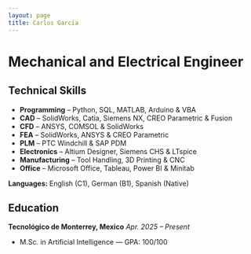 ```yaml
---
layout: page
title: Carlos García
---
```


# Mechanical and Electrical Engineer

## Technical Skills
- **Programming** – Python, SQL, MATLAB, Arduino & VBA  
- **CAD** – SolidWorks, Catia, Siemens NX, CREO Parametric & Fusion  
- **CFD** – ANSYS, COMSOL & SolidWorks  
- **FEA** – SolidWorks, ANSYS & CREO Parametric  
- **PLM** – PTC Windchill & SAP PDM  
- **Electronics** – Altium Designer, Siemens CHS & LTspice  
- **Manufacturing** – Tool Handling, 3D Printing & CNC  
- **Office** – Microsoft Office, Tableau, Power BI & Minitab

**Languages:** English (C1), German (B1), Spanish (Native)

## Education
**Tecnológico de Monterrey, Mexico** _Apr. 2025 – Present_
- M.Sc. in Artificial Intelligence — GPA: 100/100
